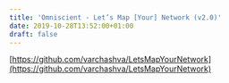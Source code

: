 ```yaml
---
title: 'Omniscient - Let’s Map [Your] Network (v2.0)'
date: 2019-10-28T13:52:00+01:00
draft: false
---
```


[https://github.com/varchashva/LetsMapYourNetwork](https://github.com/varchashva/LetsMapYourNetwork)